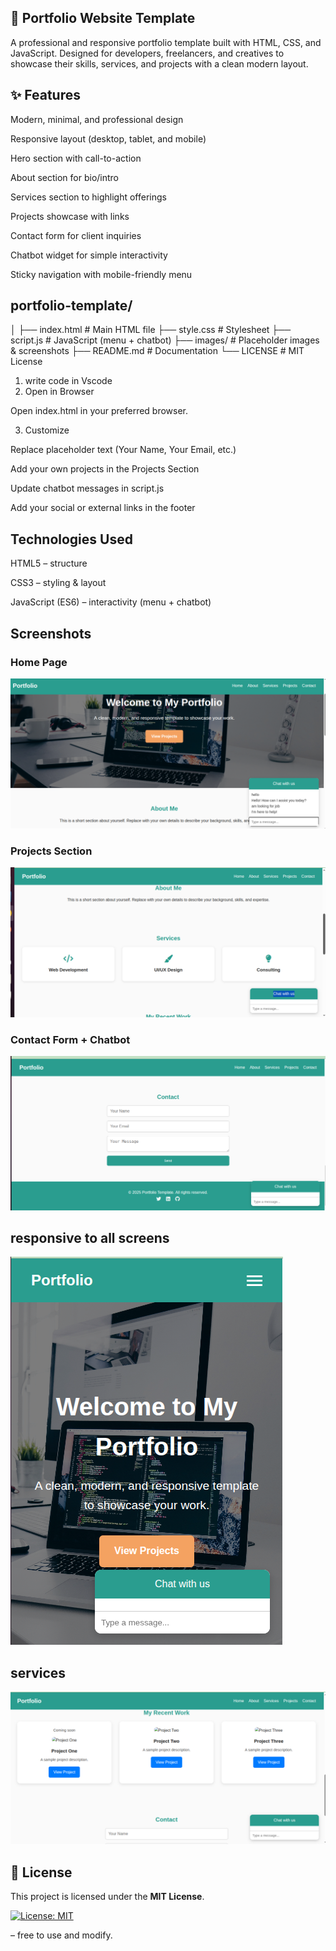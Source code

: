 ## 🚀 Portfolio Website Template

A professional and responsive portfolio template built with HTML, CSS, and JavaScript.
Designed for developers, freelancers, and creatives to showcase their skills, services, and projects with a clean modern layout.
## ✨ Features

Modern, minimal, and professional design

Responsive layout (desktop, tablet, and mobile)

Hero section with call-to-action

About section for bio/intro

Services section to highlight offerings

Projects showcase with links

Contact form for client inquiries

Chatbot widget for simple interactivity

Sticky navigation with mobile-friendly menu
## portfolio-template/
│
├── index.html      # Main HTML file
├── style.css       # Stylesheet
├── script.js       # JavaScript (menu + chatbot)
├── images/         # Placeholder images & screenshots
├── README.md       # Documentation
└── LICENSE         # MIT License
1. write code in Vscode
2. Open in Browser

Open index.html in your preferred browser.

3. Customize

Replace placeholder text (Your Name, Your Email, etc.)

Add your own projects in the Projects Section

Update chatbot messages in script.js

Add your social or external links in the footer

## Technologies Used

HTML5 – structure

CSS3 – styling & layout

JavaScript (ES6) – interactivity (menu + chatbot)

##  Screenshots

### Home Page
![Home Screenshot](images/Screenshot%20from%202025-09-08%2023-02-45.png)

### Projects Section
![Projects Screenshot](images/About.png)

### Contact Form + Chatbot
![Contact Screenshot](images/contact.png)
## responsive to all screens
![responsive Screenshot](images/responsiveness.png)
## services
![services Screenshot](images/services.png)


## 📜 License  
This project is licensed under the **MIT License**.  

[![License: MIT](https://img.shields.io/badge/License-MIT-green.svg)](LICENSE)  

 – free to use and modify.